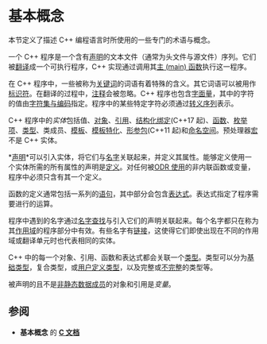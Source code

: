 # 基本概念

本节定义了描述 C++ 编程语言时所使用的一些专门的术语与概念。

一个 C++ 程序是一个含有[声明](https://zh.cppreference.com/w/cpp/language/declarations "cpp/language/declarations")的文本文件（通常为头文件与源文件）序列。它们被[翻译](https://zh.cppreference.com/w/cpp/language/translation_phases "cpp/language/translation phases")成一个可执行程序，C++ 实现通过调用其[主 (main) 函数](https://zh.cppreference.com/w/cpp/language/main_function "cpp/language/main function")执行这一程序。

在 C++ 程序中，一些被称为[关键词](https://zh.cppreference.com/w/cpp/keyword "cpp/keyword")的词语有着特殊的含义。其它词语可以被用作[标识符](https://zh.cppreference.com/w/cpp/language/identifiers "cpp/language/identifiers")。在翻译的过程中，[注释](https://zh.cppreference.com/w/cpp/comment "cpp/comment")会被忽略。C++ 程序也包含[字面量](https://zh.cppreference.com/w/cpp/language/expressions#.E5.AD.97.E9.9D.A2.E9.87.8F "cpp/language/expressions")，其中的字符的值由[字符集与编码](https://zh.cppreference.com/w/cpp/language/charset "cpp/language/charset")指定。程序中的某些特定字符必须通过[转义序列](https://zh.cppreference.com/w/cpp/language/escape "cpp/language/escape")表示。

C++ 程序中的*实体*包括值、[对象](https://zh.cppreference.com/w/cpp/language/object "cpp/language/object")、[引用](https://zh.cppreference.com/w/cpp/language/reference "cpp/language/reference")、[结构化绑定](https://zh.cppreference.com/w/cpp/language/structured_binding "cpp/language/structured binding")(C++17 起)、[函数](https://zh.cppreference.com/w/cpp/language/functions "cpp/language/functions")、[枚举项](https://zh.cppreference.com/w/cpp/language/enum "cpp/language/enum")、[类型](https://zh.cppreference.com/w/cpp/language/type "cpp/language/type")、类成员、[模板](https://zh.cppreference.com/w/cpp/language/templates "cpp/language/templates")、[模板特化](https://zh.cppreference.com/w/cpp/language/template_specialization "cpp/language/template specialization")、[形参包](https://zh.cppreference.com/w/cpp/language/parameter_pack "cpp/language/parameter pack")(C++11 起)和[命名空间](https://zh.cppreference.com/w/cpp/language/namespace "cpp/language/namespace")。预处理器[宏](https://zh.cppreference.com/w/cpp/preprocessor/replace "cpp/preprocessor/replace")不是 C++ 实体。

*[声明](https://zh.cppreference.com/w/cpp/language/declarations "cpp/language/declarations")*可以引入实体，将它们与[名字](https://zh.cppreference.com/w/cpp/language/identifiers#.E5.90.8D.E5.AD.97 "cpp/language/identifiers")关联起来，并定义其属性。能够定义使用一个实体所需的所有属性的声明是[定义](https://zh.cppreference.com/w/cpp/language/definition "cpp/language/definition")。对任何被[ODR 使用](https://zh.cppreference.com/w/cpp/language/definition#ODR_.E4.BD.BF.E7.94.A8 "cpp/language/definition")的非内联函数或变量，程序中必须只含有其一个定义。

函数的定义通常包括一系列的[语句](https://zh.cppreference.com/w/cpp/language/statements "cpp/language/statements")，其中部分会包含[表达式](https://zh.cppreference.com/w/cpp/language/expressions "cpp/language/expressions")。表达式指定了程序需要进行的运算。

程序中遇到的名字通过[名字查找](https://zh.cppreference.com/w/cpp/language/lookup "cpp/language/lookup")与引入它们的声明关联起来。每个名字都只在称为其[作用域](https://zh.cppreference.com/w/cpp/language/scope "cpp/language/scope")的程序部分中有效。有些名字有[链接](https://zh.cppreference.com/w/cpp/language/storage_duration "cpp/language/storage duration")，这使得它们即使出现在不同的作用域或翻译单元时也代表相同的实体。

C++ 中的每一个对象、引用、函数和表达式都会关联一个[类型](https://zh.cppreference.com/w/cpp/language/type "cpp/language/type")。类型可以分为[基础类型](https://zh.cppreference.com/w/cpp/language/types "cpp/language/types")，复合类型，或[用户定义类型](https://zh.cppreference.com/w/cpp/language/classes "cpp/language/classes")，以及完整或[不完整](https://zh.cppreference.com/w/cpp/language/type#.E4.B8.8D.E5.AE.8C.E6.95.B4.E7.B1.BB.E5.9E.8B "cpp/language/type")的类型等。

被声明的且不是[非静态数据成员](https://zh.cppreference.com/w/cpp/language/data_members "cpp/language/data members")的对象和引用是*变量*。

## 参阅

- **基本概念** 的 [**C 文档**](https://zh.cppreference.com/w/c/language/basic_concepts "c/language/basic concepts")
